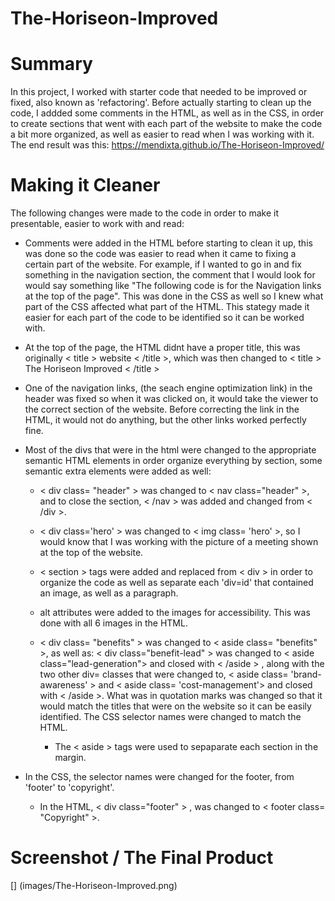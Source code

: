 # The-Horiseon-Improved

# Summary 
In this project, I worked with starter code that needed to be improved or fixed, also known as 'refactoring'. Before actually starting to clean up the code, I addded some comments in the HTML, as well as in the CSS, in order to create sections that went with each part of the website to make the code a bit more organized, as well as easier to read when I was working with it.  The end result was this: https://mendixta.github.io/The-Horiseon-Improved/

# Making it Cleaner 
The following changes were made to the code in order to make it presentable, easier to work with and read:

* Comments were added in the HTML before starting to clean it up, this was done so the code was easier to read when it came to fixing a certain part of the website. For example, if I wanted to go in and fix something in the navigation section, the comment that I would look for would say something like "The following code is for the Navigation links at the top of the page". This was done in the CSS as well so I knew what part of the CSS affected what part of the HTML. This stategy made it easier for each part of the code to be identified so it can be worked with. 

* At the top of the page, the HTML didnt have a proper title, this was originally < title > website < /title >, which was then changed to < title > The Horiseon Improved < /title >

* One of the navigation links, (the seach engine optimization link) in the header was fixed so when it was clicked on, it would take the viewer to the correct section of the website. Before correcting the link in the HTML, it would not do anything, but the other links worked perfectly fine. 

* Most of the divs that were in the html were changed to the appropriate semantic HTML elements in order organize everything by section, some semantic extra elements were added as well: 
    *  < div class= "header" > was changed to < nav class="header" >, and to close the section, < /nav > was added and changed from < /div >.

    *   < div class='hero' > was changed to < img class= 'hero' >, so I would know that I was working with the picture of a meeting shown at the top of the website. 

    * < section > tags were added and replaced from < div > in order to organize the code as well as separate each 'div=id' that contained an image, as well as a paragraph. 

    *  alt attributes were added to the images for accessibility. This was done with all 6 images in the HTML. 

    * < div class= "benefits" > was changed to < aside class= "benefits" >, as well as: < div class="benefit-lead" > was changed to < aside class="lead-generation"> and closed with < /aside > , along with the two other div= classes that were changed to, < aside class= 'brand-awareness' > and < aside class= 'cost-management'> and closed with < /aside >. What was in quotation marks was changed so that it would match the titles that were on the website so it can be easily identified. The CSS selector names were changed to match the HTML.
        * The < aside > tags were used to sepaparate each section in the margin. 

* In the CSS, the selector names were changed for the footer, from 'footer' to 'copyright'. 
    * In the HTML, < div class="footer" > , was changed to < footer class= "Copyright" >.

# Screenshot / The Final Product
[] (images/The-Horiseon-Improved.png)
